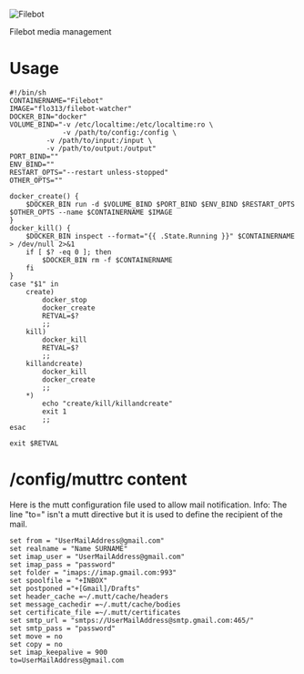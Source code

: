 ![Filebot](https://www.filebot.net/images/filebot.logo.svg)

Filebot media management
 
# Usage
```
#!/bin/sh
CONTAINERNAME="Filebot"
IMAGE="flo313/filebot-watcher"
DOCKER_BIN="docker"
VOLUME_BIND="-v /etc/localtime:/etc/localtime:ro \
             -v /path/to/config:/config \
	     -v /path/to/input:/input \
	     -v /path/to/output:/output"
PORT_BIND=""
ENV_BIND=""
RESTART_OPTS="--restart unless-stopped"
OTHER_OPTS=""

docker_create() {
	$DOCKER_BIN run -d $VOLUME_BIND $PORT_BIND $ENV_BIND $RESTART_OPTS $OTHER_OPTS --name $CONTAINERNAME $IMAGE
}
docker_kill() {
	$DOCKER_BIN inspect --format="{{ .State.Running }}" $CONTAINERNAME > /dev/null 2>&1
	if [ $? -eq 0 ]; then
		$DOCKER_BIN rm -f $CONTAINERNAME
	fi
}
case "$1" in
	create)
		docker_stop
		docker_create
		RETVAL=$?
		;;
	kill)
		docker_kill
		RETVAL=$?
		;;
	killandcreate)
		docker_kill
		docker_create
		;;
	*)
		echo "create/kill/killandcreate"
		exit 1
		;;
esac

exit $RETVAL
```
# /config/muttrc content
Here is the mutt configuration file used to allow mail notification.
Info: The line "to=" isn't a mutt directive but it is used to define 
the recipient of the mail.
```
set from = "UserMailAddress@gmail.com"
set realname = "Name SURNAME"
set imap_user = "UserMailAddress@gmail.com"
set imap_pass = "password"
set folder = "imaps://imap.gmail.com:993"
set spoolfile = "+INBOX"
set postponed ="+[Gmail]/Drafts"
set header_cache =~/.mutt/cache/headers
set message_cachedir =~/.mutt/cache/bodies
set certificate_file =~/.mutt/certificates
set smtp_url = "smtps://UserMailAddress@smtp.gmail.com:465/"
set smtp_pass = "password"
set move = no
set copy = no
set imap_keepalive = 900
to=UserMailAddress@gmail.com
```
